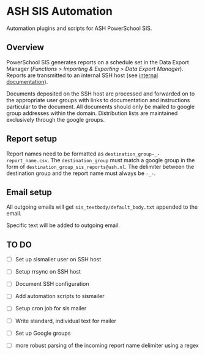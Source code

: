 # ASH SIS Automation

Automation plugins and scripts for ASH PowerSchool SIS.

## Overview

PowerSchool SIS generates reports on a schedule set in the Data Export Manager (*Functions > Importing & Exporting > Data Export Manager*). Reports are transmitted to an internal SSH host (see [internal documentation](https://drive.google.com/drive/folders/1JPArXP_7C58uMpqMbwHHK_5DDGpmmQw2)). 

Documents deposited on the SSH host are processed and forwarded on to the appropriate user groups with links to documentation and instructions particular to the document. All documents should only be mailed to google group addresses within the domain. Distribution lists are maintained exclusively through the google groups.


## Report setup

Report names need to be formatted as `destination_group-_-report_name.csv`. The `destination_group` must match a google group in the form of `destination_group_sis_reports@ash.nl`. The delimiter between the destination group and the report name must always be `-_-`. 
## Email setup

All outgoing emails will get `sis_textbody/default_body.txt` appended to the email.

Specific text will be added to outgoing email. 

## TO DO

- [ ] Set up sismailer user on SSH host
- [ ] Setup rrsync on SSH host
- [ ] Document SSH configuration
- [ ] Add automation scripts to sismailer
- [ ] Setup cron job for sis mailer
- [ ] Write standard, individual text for mailer
- [ ] Set up Google groups
- [ ] more robust parsing of the incoming report name delimiter using a regex


